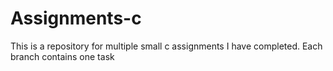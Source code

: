 # Assignments-c
This is a repository for multiple small c assignments I have completed. Each branch contains one task
